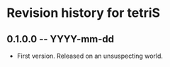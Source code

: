 # Revision history for tetriS

## 0.1.0.0 -- YYYY-mm-dd

* First version. Released on an unsuspecting world.
